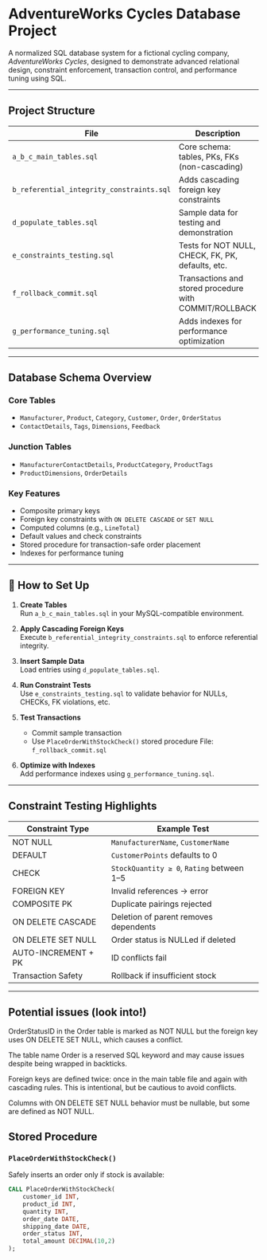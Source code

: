 # AdventureWorks Cycles Database Project

A normalized SQL database system for a fictional cycling company, *AdventureWorks Cycles*, designed to demonstrate advanced relational design, constraint enforcement, transaction control, and performance tuning using SQL.

---

## Project Structure

| File | Description |
|------|-------------|
| `a_b_c_main_tables.sql` | Core schema: tables, PKs, FKs (non-cascading) |
| `b_referential_integrity_constraints.sql` | Adds cascading foreign key constraints |
| `d_populate_tables.sql` | Sample data for testing and demonstration |
| `e_constraints_testing.sql` | Tests for NOT NULL, CHECK, FK, PK, defaults, etc. |
| `f_rollback_commit.sql` | Transactions and stored procedure with COMMIT/ROLLBACK |
| `g_performance_tuning.sql` | Adds indexes for performance optimization |

---

## Database Schema Overview

### Core Tables
- `Manufacturer`, `Product`, `Category`, `Customer`, `Order`, `OrderStatus`
- `ContactDetails`, `Tags`, `Dimensions`, `Feedback`

### Junction Tables
- `ManufacturerContactDetails`, `ProductCategory`, `ProductTags`
- `ProductDimensions`, `OrderDetails`

### Key Features
- Composite primary keys
- Foreign key constraints with `ON DELETE CASCADE` or `SET NULL`
- Computed columns (e.g., `LineTotal`)
- Default values and check constraints
- Stored procedure for transaction-safe order placement
- Indexes for performance tuning

---

## 🔧 How to Set Up

1. **Create Tables**  
   Run `a_b_c_main_tables.sql` in your MySQL-compatible environment.

2. **Apply Cascading Foreign Keys**  
   Execute `b_referential_integrity_constraints.sql` to enforce referential integrity.

3. **Insert Sample Data**  
   Load entries using `d_populate_tables.sql`.

4. **Run Constraint Tests**  
   Use `e_constraints_testing.sql` to validate behavior for NULLs, CHECKs, FK violations, etc.

5. **Test Transactions**  
   - Commit sample transaction
   - Use `PlaceOrderWithStockCheck()` stored procedure
   File: `f_rollback_commit.sql`

6. **Optimize with Indexes**  
   Add performance indexes using `g_performance_tuning.sql`.

---
## Constraint Testing Highlights

| Constraint Type | Example Test |
|-----------------|--------------|
| NOT NULL | `ManufacturerName`, `CustomerName` |
| DEFAULT | `CustomerPoints` defaults to 0 |
| CHECK | `StockQuantity ≥ 0`, `Rating` between 1–5 |
| FOREIGN KEY | Invalid references → error |
| COMPOSITE PK | Duplicate pairings rejected |
| ON DELETE CASCADE | Deletion of parent removes dependents |
| ON DELETE SET NULL | Order status is NULLed if deleted |
| AUTO-INCREMENT + PK | ID conflicts fail |
| Transaction Safety | Rollback if insufficient stock |

---
## Potential issues (look into!)

OrderStatusID in the Order table is marked as NOT NULL but the foreign key uses ON DELETE SET NULL, which causes a conflict.

The table name Order is a reserved SQL keyword and may cause issues despite being wrapped in backticks.

Foreign keys are defined twice: once in the main table file and again with cascading rules. This is intentional, but be cautious to avoid conflicts.

Columns with ON DELETE SET NULL behavior must be nullable, but some are defined as NOT NULL.

## Stored Procedure

### `PlaceOrderWithStockCheck()`

Safely inserts an order only if stock is available:

```sql
CALL PlaceOrderWithStockCheck(
    customer_id INT,
    product_id INT,
    quantity INT,
    order_date DATE,
    shipping_date DATE,
    order_status INT,
    total_amount DECIMAL(10,2)
);



